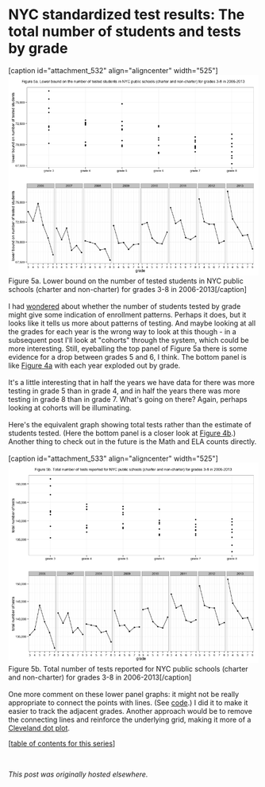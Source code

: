 # NYC standardized test results: The total number of students and tests by grade

<div>
<p>[caption id="attachment_532" align="aligncenter" width="525"]<a href="5a.png"><img class="size-large wp-image-532" alt="Figure 5a. Lower bound on the number of tested students in NYC public schools (charter and non-charter) for grades 3-8 in 2006-2013" src="5a.png"></a> Figure 5a. Lower bound on the number of tested students in NYC public schools (charter and non-charter) for grades 3-8 in 2006-2013[/caption]<br>
<br>
I had <a href="http://planspace.org/2013/11/13/nyc-standardized-test-results-putting-the-data-together-and-looking-at-it/">wondered</a> about whether the number of students tested by grade might give some indication of enrollment patterns. Perhaps it does, but it looks like it tells us more about patterns of testing. And maybe looking at all the grades for each year is the wrong way to look at this though - in a subsequent post I'll look at "cohorts" through the system, which could be more interesting. Still, eyeballing the top panel of Figure 5a there is some evidence for a drop between grades 5 and 6, I think. The bottom panel is like <a href="http://planspace.org/2013/11/15/nyc-standardized-test-results-the-total-number-of-students-and-tests/">Figure 4a</a> with each year exploded out by grade.<br>
<br>
It's a little interesting that in half the years we have data for there was more testing in grade 5 than in grade 4, and in half the years there was more testing in grade 8 than in grade 7. What's going on there? Again, perhaps looking at cohorts will be illuminating.<br>
<br>
Here's the equivalent graph showing total tests rather than the estimate of students tested. (Here the bottom panel is a closer look at <a href="http://planspace.org/2013/11/15/nyc-standardized-test-results-the-total-number-of-students-and-tests/">Figure 4b</a>.) Another thing to check out in the future is the Math and ELA counts directly.<br>
<br>
[caption id="attachment_533" align="aligncenter" width="525"]<a href="5b.png"><img class="size-large wp-image-533" alt="Figure 5b. Total number of tests reported for NYC public schools (charter and non-charter) for grades 3-8 in 2006-2013" src="5b.png"></a> Figure 5b. Total number of tests reported for NYC public schools (charter and non-charter) for grades 3-8 in 2006-2013[/caption]<br>
<br>
One more comment on these lower panel graphs: it might not be really appropriate to connect the points with lines. (See <a href="https://github.com/ajschumacher/NYCtests/blob/master/code/figure5.r">code</a>.) I did it to make it easier to track the adjacent grades. Another approach would be to remove the connecting lines and reinforce the underlying grid, making it more of a <a href="http://www.perceptualedge.com/articles/b-eye/dot_plots.pdf">Cleveland dot plot</a>.<br>
</p>
<p>[<a href="http://planspace.org/2014/01/10/nyc-test-data/">table of contents for this series</a>]</p>
<br>
</div>


*This post was originally hosted elsewhere.*
